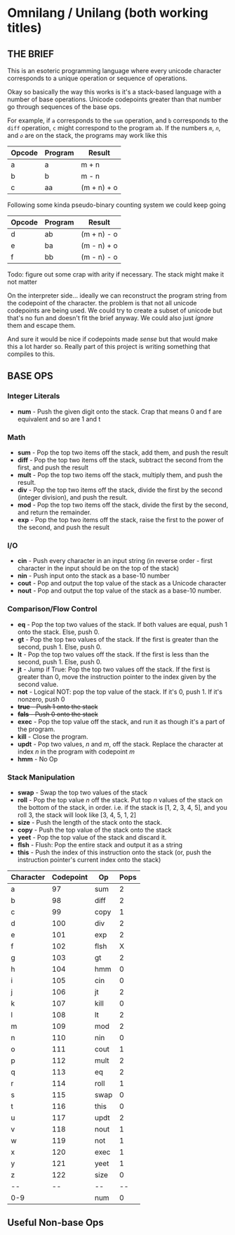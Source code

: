 # Omnilang / Unilang (both working titles)

## THE BRIEF
This is an esoteric programming language where every unicode character corresponds to a unique operation or sequence of operations.

Okay so basically the way this works is it's a stack-based language
with a number of base operations. Unicode codepoints greater than that number go through sequences of the base ops.

For example, if `a` corresponds to the `sum` operation, and `b` corresponds to the `diff` operation, `c` might correspond to the program `ab`. If the numbers *`m`*, *`n`*, and *`o`* are on the stack, the programs may work like this

| Opcode | Program | Result |
| ------ | ------- | ------ |
| a      | a       |  m + n |
| b      | b       | m - n  |
| c      | aa      | (m + n) + o |

Following some kinda pseudo-binary counting system we could keep going

| Opcode | Program | Result |
| ------ | ------  | ------ |
| d      | ab      | (m + n) - o |
| e      | ba      | (m - n) + o |
| f      | bb      | (m - n) - o |

Todo: figure out some crap with arity if necessary. The stack might make it not matter

On the interpreter side... ideally we can reconstruct the program string from the codepoint of the character. the problem is that not all unicode codepoints are being used. We could try to create a subset of unicode but that's no fun and doesn't fit the brief anyway. We could also just _ignore_ them and escape them.

And sure it would be nice if codepoints made _sense_ but that would make this a lot harder so. Really part of this project is writing something that compiles to this.

## BASE OPS

### Integer Literals
- **num** - Push the given digit onto the stack. Crap that means 0 and f are equivalent and so are 1 and t

### Math
- **sum** - Pop the top two items off the stack, add them, and push the result
- **diff** - Pop the top two items off the stack, subtract the second from the first, and push the result
- **mult** - Pop the top two items off the stack, multiply them, and push the result.
- **div** - Pop the top two items off the stack, divide the first by the second (integer division), and push the result.
- **mod** - Pop the top two items off the stack, divide the first by the second, and return the remainder.
- **exp** - Pop the top two items off the stack, raise the first to the power of the second, and push the result

### I/O
- **cin** - Push every character in an input string (in reverse order - first character in the input should be on the top of the stack)
- **nin** - Push input onto the stack as a base-10 number
- **cout** - Pop and output the top value of the stack as a Unicode character
- **nout** - Pop and output the top value of the stack as a base-10 number.

### Comparison/Flow Control
- **eq** - Pop the top two values of the stack. If both values are equal, push 1 onto the stack. Else, push 0.
- **gt** - Pop the top two values of the stack. If the first is greater than the second, push 1. Else, push 0.
- **lt** - Pop the top two values off the stack. If the first is less than the second, push 1. Else, push 0.
- **jt** - Jump if True: Pop the top two values off the stack. If the first is greater than 0, move the instruction pointer to the index given by the second value.
- **not** - Logical NOT: pop the top value of the stack. If it's 0, push 1. If it's nonzero, push 0
- ~~**true** - Push 1 onto the stack~~
- ~~**fals** - Push 0 onto the stack~~
- **exec** - Pop the top value off the stack, and run it as though it's a part of the program.
- **kill** - Close the program.
- **updt** - Pop two values, _n_ and _m_, off the stack. Replace the character at index _n_ in the program with codepoint _m_
- **hmm** - No Op

### Stack Manipulation
- **swap** - Swap the top two values of the stack
- **roll** - Pop the top value _n_ off the stack. Put top _n_ values of  the stack on the bottom of the stack, in order. i.e. if the stack is [1, 2, 3, 4, 5], and you roll 3, the stack will look like [3, 4, 5, 1, 2]
- **size** - Push the length of the stack onto the stack.
- **copy** - Push the top value of the stack onto the stack
- **yeet** - Pop the top value of the stack and discard it.
- **flsh** - Flush: Pop the entire stack and output it as a string
- **this** - Push the index of this instruction onto the stack (or, push the instruction pointer's current index onto the stack)



| Character | Codepoint | Op   | Pops  |
| --------- | --------- | ---- | ----- |
| a | 97  | sum  | 2 |
| b | 98  | diff | 2 |
| c | 99  | copy | 1 |
| d | 100 | div  | 2 |
| e | 101 | exp  | 2 |
| f | 102 | flsh | X |
| g | 103 | gt   | 2 |
| h | 104 | hmm  | 0 |
| i | 105 | cin  | 0 |
| j | 106 | jt   | 2 |
| k | 107 | kill | 0 |
| l | 108 | lt   | 2 |
| m | 109 | mod  | 2 |
| n | 110 | nin  | 0 |
| o | 111 | cout | 1 |
| p | 112 | mult | 2 |
| q | 113 | eq   | 2 |
| r | 114 | roll | 1 | 
| s | 115 | swap | 0 |
| t | 116 | this | 0 |
| u | 117 | updt | 2 |
| v | 118 | nout | 1 |
| w | 119 | not  | 1 |
| x | 120 | exec | 1 |
| y | 121 | yeet | 1 |
| z | 122 | size | 0 |
| -- |-- |-- |-- |
| 0-9 | | num | 0 |

## Useful Non-base Ops